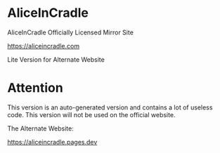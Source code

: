 # AliceInCradle
AliceInCradle Officially Licensed Mirror Site

https://aliceincradle.com

Lite Version for Alternate Website
# Attention
This version is an auto-generated version and contains a lot of useless code. This version will not be used on the official website.

The Alternate Website:

https://aliceincradle.pages.dev
